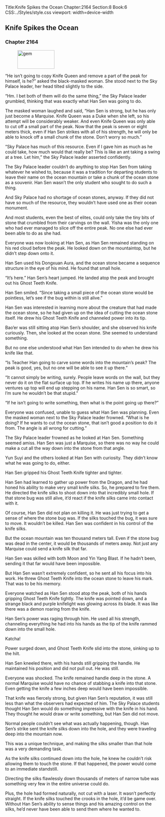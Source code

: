 Title:Knife Spikes the Ocean 
Chapter:2164 
Section:8 
Book:6 
CSS:../Styles/style.css 
viewport: width=device-width
  
## Knife Spikes the Ocean
### Chapter 2164
  
<figure>
	<img src="../Images/gem.gif" alt="gem" id="gem" width="120" height="60" />
</figure>
  

  
“He isn’t going to copy Knife Queen and remove a part of the peak for himself, is he?” asked the black-masked woman. She stood next to the Sky Palace leader, her head tilted slightly to the side.

“Hm. I bet both of them will do the same thing,” the Sky Palace leader grumbled, thinking that was exactly what Han Sen was going to do.

The masked woman laughed and said, “Han Sen is strong, but he has only just become a Marquise. Knife Queen was a Duke when she left, so his attempt will be considerably weaker. And even Knife Queen was only able to cut off a small part of the peak. Now that the peak is seven or eight meters thick, even if Han Sen strikes with all of his strength, he will only be able to knock off a small chunk of the stone. Don’t worry so much.”

“Sky Palace has much of this resource. Even if I gave him as much as he could take, how much would that really be? This is like an ant taking a swing at a tree. Let him,” the Sky Palace leader asserted confidently.

The Sky Palace leader couldn’t do anything to stop Han Sen from taking whatever he wished to, because it was a tradition for departing students to leave their name on the ocean mountain or take a chunk of the ocean stone as a souvenir. Han Sen wasn’t the only student who sought to do such a thing.

And Sky Palace had no shortage of ocean stones, anyway. If they did not have so much of the resource, they wouldn’t have used one as their ocean monument.

And most students, even the best of elites, could only take the tiny bits of stone that crumbled from their carvings on the wall. Yisha was the only one who had ever managed to slice off the entire peak. No one else had ever been able to do as she had.

Everyone was now looking at Han Sen, as Han Sen remained standing on his red cloud before the peak. He looked down on the mountaintop, but he didn’t step down onto it.

Han Sen used his Dongxuan Aura, and the ocean stone became a sequence structure in the eye of his mind. He found that small hole.

“It’s here.” Han Sen’s heart jumped. He landed atop the peak and brought out his Ghost Teeth Knife.

Han Sen smiled. “Since taking a small piece of the ocean stone would be pointless, let’s see if the bug within is still alive.”

Han Sen was interested in learning more about the creature that had made the ocean stone, so he had given up on the idea of cutting the ocean stone itself. He drew his Ghost Teeth Knife and channeled power into its tip.

Bao’er was still sitting atop Han Sen’s shoulder, and she observed his knife curiously. Then, she looked at the ocean stone. She seemed to understand something.

But no one else understood what Han Sen intended to do when he drew his knife like that.

“Is Teacher Han going to carve some words into the mountain’s peak? The peak is good, yes, but no one will be able to see it up there.”

“It cannot simply be writing, surely. People leave words on the wall, but they never do it on the flat surface up top. If he writes his name up there, anyone ventures up top will end up stepping on his name. Han Sen is so smart, so I’m sure he wouldn’t be that stupid.”

“If he isn’t going to write something, then what is the point going up there?”

Everyone was confused, unable to guess what Han Sen was planning. Even the masked woman next to the Sky Palace leader frowned. “What is he doing? If he wants to cut the ocean stone, that isn’t good a position to do it from. The angle is all wrong for cutting.”

The Sky Palace leader frowned as he looked at Han Sen. Something seemed amiss. Han Sen was just a Marquise, so there was no way he could make a cut all the way down into the stone from that angle.

Yun Suyi and the others looked at Han Sen with curiosity. They didn’t know what he was going to do, either.

Han Sen gripped his Ghost Teeth Knife tighter and tighter.

Han Sen had learned to gather up power from the Dragon, and he had honed his ability to make very small knife silks. So, he prepared to fire them. He directed the knife silks to shoot down into that incredibly small hole. If that stone bug was still alive, it’d react if the knife silks came into contact with it.

Of course, Han Sen did not plan on killing it. He was just trying to get a sense of where the stone bug was. If the silks touched the bug, it was sure to move. It wouldn’t be killed. Han Sen was confident in his control of the knife silks.

But the ocean mountain was ten thousand meters tall. Even if the stone bug was dead in the center, it would be thousands of meters away. Not just any Marquise could send a knife silk that far.

Han Sen was skilled with both Moon and Yin Yang Blast. If he hadn’t been, sending it that far would have been impossible.

But Han Sen wasn’t extremely confident, so he sent all his focus into his work. He threw Ghost Teeth Knife into the ocean stone to leave his mark. That was to be his memory.

Everyone watched as Han Sen stood atop the peak, both of his hands gripping Ghost Teeth Knife tightly. The knife was pointed down, and a strange black and purple knifelight was glowing across its blade. It was like there was a demon roaring from the knife.

Han Sen’s power was raging through him. He used all his strength, channeling everything he had into his hands as the tip of the knife rammed down into the small hole.

Katcha!

Power surged down, and Ghost Teeth Knife slid into the stone, sinking up to the hilt.

Han Sen kneeled there, with his hands still gripping the handle. He maintained his position and did not pull out. He was still.

Everyone was shocked. The knife remained handle deep in the stone. A normal Marquise would have no chance of stabbing a knife into that stone. Even getting the knife a few inches deep would have been impossible.

That knife was fiercely strong, but given Han Sen’s reputation, it was still less than what the observers had expected of him. The Sky Palace students thought Han Sen would do something impressive with the knife in his hand. They thought he would draw or write something, but Han Sen did not move.

Normal people couldn’t see what was actually happening, though. Han Sen’s strike sent the knife silks down into the hole, and they were traveling deep into the mountain now.

This was a unique technique, and making the silks smaller than that hole was a very demanding task.

As the knife silks continued down into the hole, he knew he couldn’t risk allowing them to touch the stone. If that happened, the power would come to an immediate standstill.

Directing the silks flawlessly down thousands of meters of narrow tube was something very few in the entire universe could do.

Plus, the hole had formed naturally, not cut with a laser. It wasn’t perfectly straight. If the knife silks touched the crooks in the hole, it’d be game over. Without Han Sen’s ability to sense things and his amazing control on the silks, he’d never have been able to send them where he wanted to.